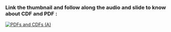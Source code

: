 ### Link the thumbnail and follow along the audio and slide to know about CDF and PDF :



[![PDFs and CDFs (A)](https://github.com/TishaJhabak1014/winter-of-contributing/blob/Machine_Learning/Machine_Learning/Statistics_for_Machine_Learning/Assets/ML%201.2%20%20PDFs%20and%20CDFs%20(A)%20601.png)](https://docs.google.com/presentation/d/1B0S6ZQjRQIsWYOAawygMFBJbbOnJGjhLfyo67-kiF6s/preview?slide=id.p)


